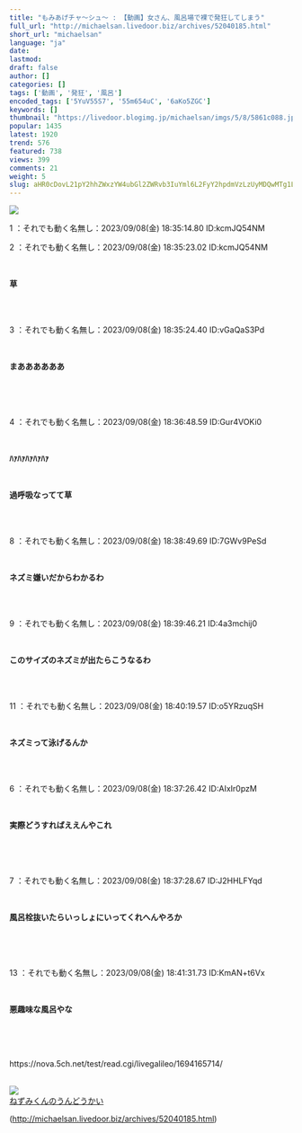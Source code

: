 ```yaml
---
title: "もみあげチャ〜シュ〜 : 【動画】女さん、風呂場で裸で発狂してしまう"
full_url: "http://michaelsan.livedoor.biz/archives/52040185.html"
short_url: "michaelsan"
language: "ja"
date: 
lastmod: 
draft: false
author: []
categories: []
tags: ['動画', '発狂', '風呂']
encoded_tags: ['5YuV55S7', '55m654uC', '6aKo5ZGC']
keywords: []
thumbnail: "https://livedoor.blogimg.jp/michaelsan/imgs/5/8/5861c088.jpg"
popular: 1435
latest: 1920
trend: 576
featured: 738
views: 399
comments: 21
weight: 5
slug: aHR0cDovL21pY2hhZWxzYW4ubGl2ZWRvb3IuYml6L2FyY2hpdmVzLzUyMDQwMTg1Lmh0bWw=
---
```


![](https://livedoor.blogimg.jp/michaelsan/imgs/5/8/5861c088.jpg)

<div><p>1 ：それでも動く名無し：2023/09/08(金) 18:35:14.80 ID:kcmJQ54NM</p><p>2 ：それでも動く名無し：2023/09/08(金) 18:35:23.02 ID:kcmJQ54NM</p><br><b><p>草</p></b><br><br><p>3 ：それでも動く名無し：2023/09/08(金) 18:35:24.40 ID:vGaQaS3Pd</p><br><b><p>まああああああ</p><br></b><br><br><p>4 ：それでも動く名無し：2023/09/08(金) 18:36:48.59 ID:Gur4VOKi0</p><br><p><b><p>ﾊｧﾊｧﾊｧﾊｧﾊｧ</p></b></p><p><b><p><br></p></b></p><b><p>過呼吸なってて草 <br></p><br></b><br><p>8 ：それでも動く名無し：2023/09/08(金) 18:38:49.69 ID:7GWv9PeSd</p><br><b><p>ネズミ嫌いだからわかるわ <br></p><br></b><br><p>9 ：それでも動く名無し：2023/09/08(金) 18:39:46.21 ID:4a3mchij0</p><br><b><p>このサイズのネズミが出たらこうなるわ </p></b><br><br><p>11 ：それでも動く名無し：2023/09/08(金) 18:40:19.57 ID:o5YRzuqSH</p><br><b><p>ネズミって泳げるんか </p></b><br><br><p>6 ：それでも動く名無し：2023/09/08(金) 18:37:26.42 ID:AIxIr0pzM</p><br><b><p>実際どうすればええんやこれ </p><br></b><br><br><p>7 ：それでも動く名無し：2023/09/08(金) 18:37:28.67 ID:J2HHLFYqd</p><br><b><p>風呂栓抜いたらいっしょにいってくれへんやろか </p><br></b><br><br><p>13 ：それでも動く名無し：2023/09/08(金) 18:41:31.73 ID:KmAN+t6Vx</p><br><b><p>悪趣味な風呂やな </p><br></b><br><br><p>https://nova.5ch.net/test/read.cgi/livegalileo/1694165714/</p><br><a href='http://www.amazon.co.jp/o/ASIN/4591159760/tsukihoshibul-22/' target='_blank'><img src='https://m.media-amazon.com/images/P/4591159760.01._SCLZZZZZZZ_SX500_.jpg' border='0'><br>ねずみくんのうんどうかい</a> <br clear='all'> <p id='a6850dc6aefc0d5bbff2bea180d92d89'> </p> <p id='a6850dc6aefc0d5bbff2bea180d92d89'> </p> <p class='alistcloud-container-6795'></p> </div>

(http://michaelsan.livedoor.biz/archives/52040185.html)
